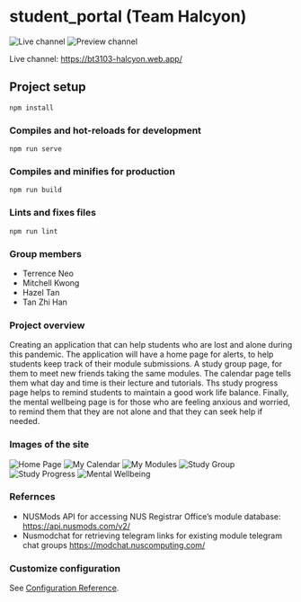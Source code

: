 # student_portal (Team Halcyon)

![Live channel](https://github.com/terenceneo/Halcyon/workflows/Deploy%20to%20Firebase%20Hosting%20on%20merge/badge.svg)
![Preview channel](https://github.com/terenceneo/Halcyon/workflows/Deploy%20to%20Firebase%20Hosting%20on%20PR/badge.svg)

Live channel: https://bt3103-halcyon.web.app/

## Project setup

```shell
npm install
```

### Compiles and hot-reloads for development

```shell
npm run serve
```

### Compiles and minifies for production

```shell
npm run build
```

### Lints and fixes files

```shell
npm run lint
```

### Group members
* Terrence Neo
* Mitchell Kwong
* Hazel Tan
* Tan Zhi Han

### Project overview
Creating an application that can help students who are lost and alone during this pandemic.
The application will have a home page for alerts, to help students keep track of their module submissions. A study group page, for them to meet new friends taking the same modules. The calendar page tells them what day and time is their lecture and tutorials. Ths study progress page helps to remind students to maintain a good work life balance. Finally, the mental wellbeing page is for those who are feeling anxious and worried, to remind them that they are not alone and that they can seek help if needed.

### Images of the site
![Home Page](assets/NP.PNG)
![My Calendar](assets/MC.PNG)
![My Modules](assets/MM.PNG)
![Study Group](assets/SG.PNG)
![Study Progress](assets/SP.PNG)
![Mental Wellbeing](assets/MW.PNG)

### Refernces 
* NUSMods API for accessing NUS Registrar Office’s module database: https://api.nusmods.com/v2/
* Nusmodchat for retrieving telegram links for existing module telegram chat groups https://modchat.nuscomputing.com/ 

### Customize configuration

See [Configuration Reference](https://cli.vuejs.org/config/).

